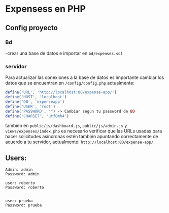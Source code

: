 # Expensess en PHP

## Config proyecto

### Bd
-crear una base de datos e importar en `bd/expenses.sql`

### servidor
Para actualizar las conexiones a la base de datos es importante cambiar los datos que se encuentran en `/config/config.php` actualmente: 


```php
define('URL', 'http://localhost:80/expense-app/')
define('HOST', 'localhost')
define('DB', 'expenseapp')
define('USER', 'root')
define('PASSWORD', "") -> Cambiar segun tu password de BD
define('CHARSET', 'utf8mb4')
```

tambien  en `public/js/dashboard.js`, `public/js/admin.js` y `views/expenses/index.php` es necesario verificar que las URLs usadas para hacer solicitudes asíncronas estén también apuntando correctamente de acuerdo a tu servidor, actualmente: `http://localhost:80/expense-app/`.

## Users:

```
Admin: admin
Password: admin

user: roberto
Password: roberto


user: prueba
Password: prueba
```